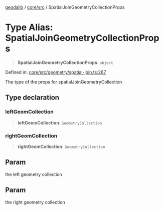 [geodalib](../../../modules.md) / [core/src](../index.md) / SpatialJoinGeometryCollectionProps

# Type Alias: SpatialJoinGeometryCollectionProps

> **SpatialJoinGeometryCollectionProps**: `object`

Defined in: [core/src/geometry/spatial-join.ts:267](https://github.com/GeoDaCenter/geoda-lib/blob/5c8fba7800a0ff8c8ed4b8b260cc40d1229fb38a/js/packages/core/src/geometry/spatial-join.ts#L267)

The type of the props for spatialJoinGeometryCollection

## Type declaration

### leftGeomCollection

> **leftGeomCollection**: `GeometryCollection`

### rightGeomCollection

> **rightGeomCollection**: `GeometryCollection`

## Param

the left geometry collection

## Param

the right geometry collection
